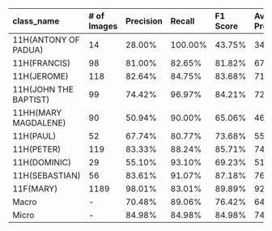 | class_name            | # of Images   | Precision   | Recall   | F1 Score   | Average Precision   |
|:----------------------|:--------------|:------------|:---------|:-----------|:--------------------|
| 11H(ANTONY OF PADUA)  | 14            | 28.00%      | 100.00%  | 43.75%     | 34.15%              |
| 11H(FRANCIS)          | 98            | 81.00%      | 82.65%   | 81.82%     | 67.86%              |
| 11H(JEROME)           | 118           | 82.64%      | 84.75%   | 83.68%     | 71.00%              |
| 11H(JOHN THE BAPTIST) | 99            | 74.42%      | 96.97%   | 84.21%     | 72.32%              |
| 11HH(MARY MAGDALENE)  | 90            | 50.94%      | 90.00%   | 65.06%     | 46.33%              |
| 11H(PAUL)             | 52            | 67.74%      | 80.77%   | 73.68%     | 55.25%              |
| 11H(PETER)            | 119           | 83.33%      | 88.24%   | 85.71%     | 74.28%              |
| 11H(DOMINIC)          | 29            | 55.10%      | 93.10%   | 69.23%     | 51.41%              |
| 11H(SEBASTIAN)        | 56            | 83.61%      | 91.07%   | 87.18%     | 76.41%              |
| 11F(MARY)             | 1189          | 98.01%      | 83.01%   | 89.89%     | 92.20%              |
| Macro                 | -             | 70.48%      | 89.06%   | 76.42%     | 64.12%              |
| Micro                 | -             | 84.98%      | 84.98%   | 84.98%     | 74.07%              |
